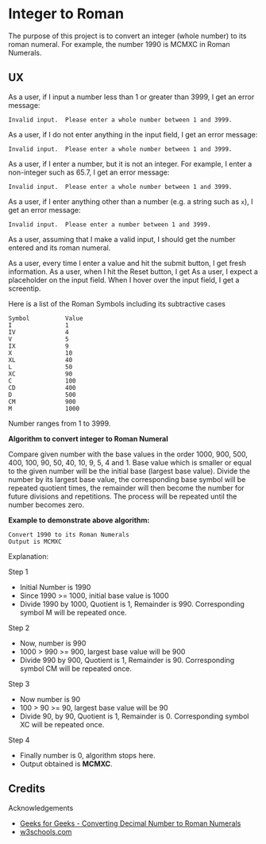 # Integer to Roman

The purpose of this project is to convert an integer (whole number) to its roman numeral.
For example, the number 1990 is MCMXC in Roman Numerals.

## UX

As a user, if I input a number less than 1 or greater than 3999, I get an error message:

`Invalid input.  Please enter a whole number between 1 and 3999.`

As a user, if I do not enter anything in the input field, I get an error message:

`Invalid input.  Please enter a whole number between 1 and 3999.`

As a user, if I enter a number, but it is not an integer.  For example, I enter a non-integer
such as 65.7, I get an error message:

`Invalid input.  Please enter a whole number between 1 and 3999.`

As a user, if I enter anything other than a number (e.g. a string such as `x`), I get an error message:

`Invalid input.  Please enter a number between 1 and 3999.`

As a user, assuming that I make a valid input, I should get the number entered and its roman
numeral.

As a user, every time I enter a value and hit the submit button, I get fresh information.
As a user, when I hit the Reset button, I get 
As a user, I expect a placeholder on the input field.  When I hover over the input field, I get
a screentip.

Here is a list of the Roman Symbols including its subtractive cases

    Symbol          Value
    I               1
    IV              4
    V               5
    IX              9
    X               10
    XL              40
    L               50
    XC              90
    C               100
    CD              400
    D               500
    CM              900
    M               1000

Number ranges from 1 to 3999.

**Algorithm to convert integer to Roman Numeral**

Compare given number with the base values in the order 1000, 900, 500, 400, 100, 90, 50, 40, 10,
9, 5, 4 and 1.  Base value which is smaller or equal to the given number will be the initial base
(largest base value).  Divide the number by its largest base value, the corresponding base symbol
will be repeated quotient times, the remainder will then become the number for future divisions and
repetitions.  The process will be repeated until the number becomes zero.

**Example to demonstrate above algorithm:**

    Convert 1990 to its Roman Numerals
    Output is MCMXC

Explanation:

Step 1

- Initial Number is 1990
- Since 1990 >= 1000, initial base value is 1000
- Divide 1990 by 1000, Quotient is 1, Remainder is 990.  Corresponding symbol M will be repeated once.

Step 2

- Now, number is 990
- 1000 > 990 >= 900, largest base value will be 900
- Divide 990 by 900, Quotient is 1, Remainder is 90.  Corresponding symbol CM will be repeated once.

Step 3

- Now number is 90
- 100 > 90 >= 90, largest base value will be 90
- Divide 90, by 90, Quotient is 1, Remainder is 0.  Corresponding symbol XC will be repeated once.

Step 4

- Finally number is 0, algorithm stops here.
- Output obtained is **MCMXC**.









## Credits

Acknowledgements

- [Geeks for Geeks - Converting Decimal Number to Roman Numerals](https://www.geeksforgeeks.org/converting-decimal-number-lying-between-1-to-3999-to-roman-numerals/)
- [w3schools.com](https://www.w3schools.com)
